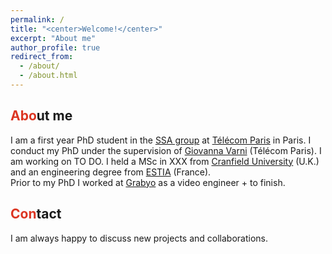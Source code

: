 ```yaml
---
permalink: /
title: "<center>Welcome!</center>"
excerpt: "About me"
author_profile: true
redirect_from: 
  - /about/
  - /about.html
---
```


<span style="color: #DC3522">Abo</span>ut me
------
I am a first year PhD student in the <a href="http://www.tsi.telecom-paristech.fr/ssa/" target="_blank">SSA group</a> at <a href="https://www.telecom-paris.fr/" target="_blank">Télécom Paris</a> in Paris.
I conduct my PhD under the supervision of <a href="https://sites.google.com/site/gvarnisite/home" target="_blank">Giovanna Varni</a> (Télécom Paris). I am working on TO DO. I held a MSc in XXX from <a href="https://www.cranfield.ac.uk/" target="_blank">Cranfield University</a> (U.K.) and an engineering degree from <a href="https://www.estia.fr/" target="_blank">ESTIA</a> (France). <br>
Prior to my PhD I worked at <a href="https://about.grabyo.com/" target="_blank">Grabyo</a> as a video engineer + to finish.


<span style="color: #DC3522">Con</span>tact
------
I am always happy to discuss new projects and collaborations.

